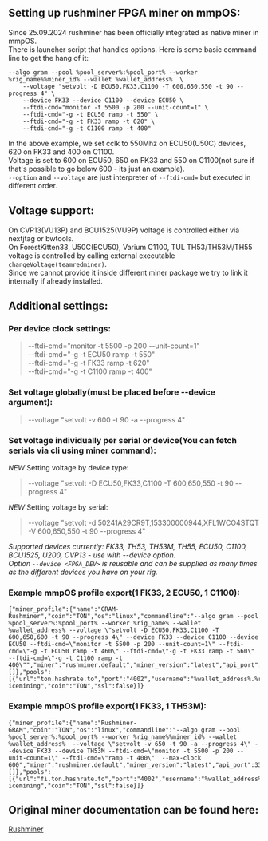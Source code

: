 ## Setting up rushminer FPGA miner on mmpOS:
Since 25.09.2024 rushminer has been officially integrated as native miner in mmpOS.  
There is launcher script that handles options. Here is some basic command line to get the hang of it:  
```
--algo gram --pool %pool_server%:%pool_port% --worker %rig_name%%miner_id% --wallet %wallet_address%  \
	--voltage "setvolt -D ECU50,FK33,C1100 -T 600,650,550 -t 90 --progress 4" \
	--device FK33 --device C1100 --device ECU50 \
	--ftdi-cmd="monitor -t 5500 -p 200 --unit-count=1" \
	--ftdi-cmd="-g -t ECU50 ramp -t 550" \
	--ftdi-cmd="-g -t FK33 ramp -t 620" \
	--ftdi-cmd="-g -t C1100 ramp -t 400"
```
In the above example, we set cclk to 550Mhz on ECU50(U50C) devices, 620 on FK33 and 400 on C1100.  
Voltage is set to 600 on ECU50, 650 on FK33 and 550 on C1100(not sure if that's possible to go below 600 - its just an example).  
`--option` and `--voltage` are just interpreter of `--ftdi-cmd=` but executed in different order.  

## Voltage support:
On CVP13(VU13P) and BCU1525(VU9P) voltage is controlled either via nextjtag or bwtools.  
On ForestKitten33, U50C(ECU50), Varium C1100, TUL TH53/TH53M/TH55 voltage is controlled by calling external executable `changeVoltage(teamredminer)`.  
Since we cannot provide it inside different miner package we try to link it internally if already installed.  

## Additional settings:
### Per device clock settings:
>	--ftdi-cmd="monitor -t 5500 -p 200 --unit-count=1" \
>       --ftdi-cmd="-g -t ECU50 ramp -t 550" \
>       --ftdi-cmd="-g -t FK33 ramp -t 620" \
>       --ftdi-cmd="-g -t C1100 ramp -t 400"
>
### Set voltage globally(must be placed before --device argument):  
>	--voltage "setvolt -v 600 -t 90 -a --progress 4"  
>
### Set voltage individually per serial or device(You can fetch serials via cli using miner command):    
*NEW* Setting voltage by device type:  
>	--voltage "setvolt -D ECU50,FK33,C1100 -T 600,650,550 -t 90 --progress 4"  
>
*NEW* Setting voltage by serial:  
>	--voltage "setvolt -d 50241A29CR9T,153300000944,XFL1WCO4STQT -V 600,650,550 -t 90 --progress 4"  
>
*Supported devices currently: FK33, TH53, TH53M, TH55, ECU50, C1100, BCU1525, U200, CVP13 - use with --device option.*  
*Option `--device <FPGA_DEV>` is reusable and can be supplied as many times as the different devices you have on your rig.*  

### Example mmpOS profile export(1 FK33, 2 ECU50, 1 C1100):  
```
{"miner_profile":{"name":"GRAM-Rushminer","coin":"TON","os":"linux","commandline":"--algo gram --pool %pool_server%:%pool_port% --worker %rig_name% --wallet %wallet_address% --voltage \"setvolt -D ECU50,FK33,C1100 -T 600,650,600 -t 90 --progress 4\" --device FK33 --device C1100 --device ECU50 --ftdi-cmd=\"monitor -t 5500 -p 200 --unit-count=1\" --ftdi-cmd=\"-g -t ECU50 ramp -t 460\" --ftdi-cmd=\"-g -t FK33 ramp -t 560\" --ftdi-cmd=\"-g -t C1100 ramp -t 400\"","miner":"rushminer.default","miner_version":"latest","api_port":3333,"platforms":[]},"pools":[{"url":"ton.hashrate.to","port":"4002","username":"%wallet_address%.%rig_name%%miner_id%","password":"x","name":"GRAM-icemining","coin":"TON","ssl":false}]}
```

### Example mmpOS profile export(1 FK33, 1 TH53M):  
```
{"miner_profile":{"name":"Rushminer-GRAM","coin":"TON","os":"linux","commandline":"--algo gram --pool %pool_server%:%pool_port% --worker %rig_name%%miner_id% --wallet %wallet_address%  --voltage \"setvolt -v 650 -t 90 -a --progress 4\" --device FK33 --device TH53M --ftdi-cmd=\"monitor -t 5500 -p 200 --unit-count=1\" --ftdi-cmd=\"ramp -t 400\"  --max-clock 600","miner":"rushminer.default","miner_version":"latest","api_port":3333,"platforms":[]},"pools":[{"url":"fi.ton.hashrate.to","port":"4002","username":"%wallet_address%.%rig_name%%miner_id%","password":"x","name":"gram icemining","coin":"TON","ssl":false}]}
```

## Original miner documentation can be found here:  
[Rushminer](https://github.com/quayd/RushMiner) 
